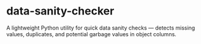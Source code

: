 # data-sanity-checker
A lightweight Python utility for quick data sanity checks — detects missing values, duplicates, and potential garbage values in object columns.
